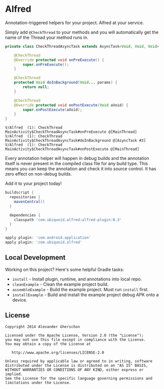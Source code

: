 Alfred
======

Annotation-triggered helpers for your project. Alfred at your service.


Simply add `@CheckThread` to your methods and you will automatically get the name of the Thread
your method runs in.

```java
private class CheckThreadAsyncTask extends AsyncTask<Void, Void, Void> {

    @CheckThread
    @Override protected void onPreExecute() {
        super.onPreExecute();
    }

    @CheckThread
    protected Void doInBackground(Void... params) {
        return null;
    }

    @CheckThread
    @Override protected void onPostExecute(Void aVoid) {
        super.onPostExecute(aVoid);
    }
}
```
```
V/Alfred  (1): CheckThread MainActivity$CheckThreadAsyncTask#onPreExecute @[MainThread]
V/Alfred  (1): CheckThread MainActivity$CheckThreadAsyncTask#doInBackground @[AsyncTask #3]
V/Alfred  (1): CheckThread MainActivity$CheckThreadAsyncTask#onPostExecute @[MainThread]
```

Every annotation helper will happen in debug builds and the annotation itself is never present in the
compiled class file for any build type. This means you can keep the annotation and check it into
source control. It has zero effect on non-debug builds.

Add it to your project today!

```groovy
buildscript {
  repositories {
    mavenCentral()
  }

  dependencies {
    classpath 'com.ubiquoid.alfred:alfred-plugin:0.3'
  }
}

apply plugin: 'com.android.application'
apply plugin: 'com.ubiquoid.alfred'
```


Local Development
-----------------

Working on this project? Here's some helpful Gradle tasks:

 * `install` - Install plugin, runtime, and annotations into local repo.
 * `cleanExample` - Clean the example project build.
 * `assembleExample` - Build the example project. Must run `install` first.
 * `installExample` - Build and install the example project debug APK onto a device.


License
--------

    Copyright 2014 Alexander Gherschon

    Licensed under the Apache License, Version 2.0 (the "License");
    you may not use this file except in compliance with the License.
    You may obtain a copy of the License at

       http://www.apache.org/licenses/LICENSE-2.0

    Unless required by applicable law or agreed to in writing, software
    distributed under the License is distributed on an "AS IS" BASIS,
    WITHOUT WARRANTIES OR CONDITIONS OF ANY KIND, either express or implied.
    See the License for the specific language governing permissions and
    limitations under the License.

